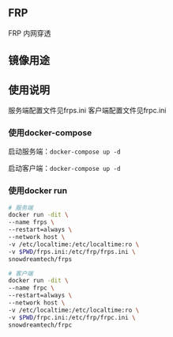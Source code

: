 ## FRP

FRP 内网穿透

## 镜像用途

## 使用说明

服务端配置文件见frps.ini
客户端配置文件见frpc.ini

### 使用docker-compose

启动服务端：`docker-compose up -d`

启动客户端：`docker-compose up -d`

### 使用docker run

```bash
# 服务端
docker run -dit \
--name frps \
--restart=always \
--network host \
-v /etc/localtime:/etc/localtime:ro \
-v $PWD/frps.ini:/etc/frp/frps.ini \
snowdreamtech/frps
```

```bash
# 客户端
docker run -dit \
--name frpc \
--restart=always \
--network host \
-v /etc/localtime:/etc/localtime:ro \
-v $PWD/frpc.ini:/etc/frp/frpc.ini \
snowdreamtech/frpc
```
